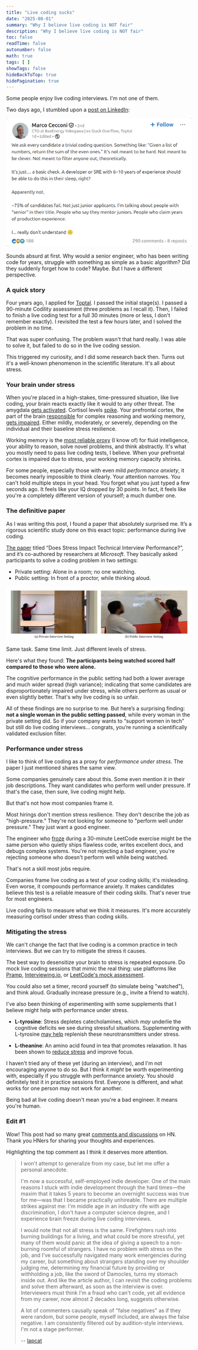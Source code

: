```yaml
---
title: "Live coding sucks"
date: "2025-08-01"
summary: "Why I believe live coding is NOT fair"
description: "Why I believe live coding is NOT fair"
toc: false
readTime: false
autonumber: false
math: true
tags: [ ]
showTags: false
hideBackToTop: true
hidePagination: true
---
```


Some people enjoy live coding interviews. I'm not one of them.

Two days ago, I stumbled upon a [post on LinkedIn]:

![ln-post](ln-post.png)

Sounds absurd at first. Why would a senior engineer, who has been writing code for years, struggle with
something as simple as a basic algorithm? Did they suddenly forget how to code? Maybe. But I have a different
perspective.

### A quick story

Four years ago, I applied for [Toptal]. I passed the initial stage(s). I passed a 90-minute Codility assessment (three
problems as I recall it). Then, I failed to finish a live coding test for a full 30 minutes (more or less, I don't
remember exactly). I revisited the test a few hours later, and I solved the problem in no time.

That was super confusing. The problem wasn't that hard really. I was able to solve it, but failed to do so in the live
coding session.

This triggered my curiosity, and I did some research back then. Turns out it's a well-known phenomenon in the scientific
literature. It's all about stress.

### Your brain under stress

When you're placed in a high-stakes, time-pressured situation, like live coding, your brain reacts exactly like it would
to any other threat. The amygdala [gets activated]. Cortisol levels [spike]. Your prefrontal cortex, the part of the
brain [responsible] for complex reasoning and working memory, [gets impaired]. Either mildly, moderately, or severely,
depending on the individual and their baseline stress resilience.

Working memory is the [most reliable proxy] (I know of) for fluid intelligence, your ability to reason, solve novel
problems, and think abstractly. It's what you mostly need to pass live coding tests, I believe. When your prefrontal
cortex is impaired due to stress, your working memory capacity shrinks.

For some people, especially those with even mild *performance anxiety*, it becomes nearly impossible to think clearly.
Your attention narrows. You can't hold multiple steps in your head. You forget what you just typed a few seconds ago. It
feels like your IQ dropped by 30 points. In fact, it feels like you're a completely different version of yourself; a
much dumber one.

### The definitive paper

As I was writing this post, I found a paper that absolutely surprised me. It’s a rigorous scientific study done on this
exact topic: performance during live coding.

[The paper] titled “Does Stress Impact Technical Interview Performance?”, and it’s co-authored by researchers at
*Microsoft*. They basically asked participants to solve a coding problem in two settings:

- Private setting: Alone in a room; no one watching.
- Public setting: In front of a proctor, while thinking aloud.

![private-vs-public-setting](private-vs-public-setting.png)

Same task. Same time limit. Just different levels of stress.

Here's what they found: **The participants being watched scored half compared to those who were alone.**

The cognitive performance in the public setting had both a lower average and much wider spread (high variance);
indicating that some candidates are disproportionately impaired under stress, while others perform as usual or even
slightly better. That's why live coding is so unfair.

All of these findings are no surprise to me. But here’s a surprising finding: **not a single woman in the public setting
passed**, while every woman in the private setting did. So if your company wants to “support women in tech” but still
do live coding interviews… congrats, you’re running a scientifically validated exclusion filter.

### Performance under stress

I like to think of live coding as a proxy for *performance under stress*. The paper I just mentioned shares the same
view.

Some companies genuinely care about this. Some even mention it in their job descriptions. They want candidates who
perform well under pressure. If that's the case, then sure, live coding might help.

But that's not how most companies frame it.

Most hirings don't mention stress resilience. They don't describe the job as "high-pressure." They're not looking for
someone to "perform well under pressure." They just want a good engineer.

The engineer who [froze] during a 30-minute LeetCode exercise might be the same person who quietly ships flawless code,
writes excellent docs, and debugs complex systems. You're not rejecting a bad engineer, you're rejecting someone who
doesn't perform well while being watched.

That's not a skill most jobs require.

Companies frame live coding as a test of your coding skills; it's misleading. Even worse, it compounds performance
anxiety. It makes candidates believe this test is a reliable measure of their coding skills. That's never true for most
engineers.

Live coding fails to measure what we think it measures. It's more accurately measuring cortisol under stress than coding
skills.

### Mitigating the stress

We can't change the fact that live coding is a common practice in tech interviews. But we can try to mitigate the stress
it causes.

The best way to desensitize your brain to stress is repeated exposure. Do mock live coding sessions that mimic the real
thing: use platforms like [Pramp], [Interviewing.io], or [LeetCode's mock assessment].

You could also set a timer, record yourself (to simulate being "watched"), and think aloud. Gradually increase
pressure (e.g., invite a friend to watch).

I've also been thinking of experimenting with some supplements that I believe might help with performance under stress.

- **L-tyrosine**: Stress depletes catecholamines, which *may* underlie the cognitive deficits we see during stressful
  situations. Supplementing with L-tyrosine [may help] replenish these neurotransmitters under stress.

- **L-theanine**: An amino acid found in tea that promotes relaxation. It has been shown to [reduce stress] and improve
  focus.

I haven't tried any of these yet (during an interview), and I'm not encouraging anyone to do so. But I think it *might*
be worth experimenting with, especially if you struggle with performance anxiety. You should definitely test it in
practice sessions first. Everyone is different, and what works for one person may not work for another.

Being bad at live coding doesn't mean you're a bad engineer. It means you're human.

### Edit #1

Wow! This post had so many great [comments and discussions] on HN. Thank you HNers for sharing your thoughts and
experiences.

Highlighting the top comment as I think it deserves more attention.

> I won't attempt to generalize from my case, but let me offer a personal anecdote.
>
> I'm now a successful, self-employed indie developer. One of the main reasons I stuck with indie development through
> the hard times—the maxim that it takes 5 years to become an overnight success was true for me—was that I became
> practically unhireable. There are multiple strikes against me: I'm middle age in an industry rife with age
> discrimination, I don't have a computer science degree, and I experience brain freeze during live coding interviews.
>
> I would note that not all stress is the same. Firefighters rush into burning buildings for a living, and what could be
> more stressful, yet many of them would panic at the idea of giving a speech to a non-burning roomful of strangers. I
> have no problem with stress on the job, and I've successfully navigated many work emergencies during my career, but
> something about strangers standing over my shoulder judging me, determining my financial future by providing or
> withholding a job, like the sword of Damocles, turns my stomach inside out. And like the article author, I can revisit
> the coding problems and solve them afterward, as soon as the interview is over. Interviewers must think I'm a fraud
> who can't code, yet all evidence from my career, now almost 2 decades long, suggests otherwise.
>
> A lot of commenters causally speak of "false negatives" as if they were random, but some people, myself included, are
> always the false negative. I am consistently filtered out by audition-style interviews. I'm not a stage performer.
>
> -- [lapcat](https://news.ycombinator.com/item?id=44757214)

[post on LinkedIn]: https://www.linkedin.com/posts/sklivvz_we-ask-every-candidate-a-trivial-coding-question-activity-7356034496846094336-KHaE/

[Toptal]: https://www.toptal.com

[gets activated]: https://pubmed.ncbi.nlm.nih.gov/19596123/

[spike]: https://pubmed.ncbi.nlm.nih.gov/30859159/

[responsible]: https://pubmed.ncbi.nlm.nih.gov/28448453/

[gets impaired]: https://pubmed.ncbi.nlm.nih.gov/19455173/

[most reliable proxy]: https://pubmed.ncbi.nlm.nih.gov/21037165/

[the paper]: https://par.nsf.gov/servlets/purl/10196170

[froze]: https://pubmed.ncbi.nlm.nih.gov/17880916/

[Pramp]: https://www.pramp.com

[Interviewing.io]: https://interviewing.io

[LeetCode's mock assessment]: https://leetcode.com/assessment

[may help]: https://pubmed.ncbi.nlm.nih.gov/26424423/

[reduce stress]: https://pubmed.ncbi.nlm.nih.gov/34562208/

[reduce cortisol]: https://www.sciencedirect.com/science/article/abs/pii/S1550830724001691

[comments and discussions]: https://news.ycombinator.com/item?id=44756045
